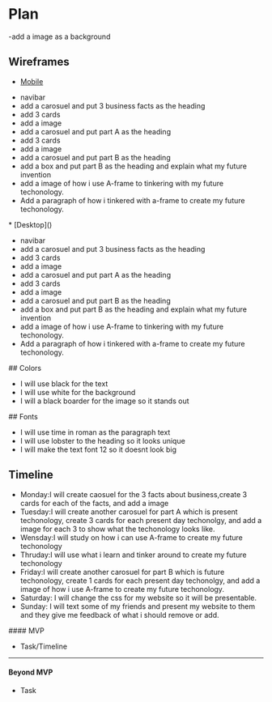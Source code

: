# Plan
-add a image as a background

## Wireframes
* [Mobile]()
<ul>
  <li>navibar</li>
  <li>add a carosuel and put 3 business facts as the heading</li>
  <li>add 3 cards</li>
  <li>add a image</li>
  <li>add a carosuel and put part A as the heading</li>
    <li>add 3 cards</li>
  <li>add a image</li>
  <li>add a carosuel and put part B as the heading</li>
  <li>add a box and put part B as the heading and explain what my future invention</li>
<li>add a image of how i use A-frame to tinkering with my future techonology.</li>
  <li>Add a paragraph of how i tinkered with a-frame to create my future techonology.</li>
  </ul>
* [Desktop]()
<ul>
  <li>navibar</li>
  <li>add a carosuel and put 3 business facts as the heading</li>
  <li>add 3 cards</li>
  <li>add a image</li>
  <li>add a carosuel and put part A as the heading</li>
    <li>add 3 cards</li>
  <li>add a image</li>
  <li>add a carosuel and put part B as the heading</li>
  <li>add a box and put part B as the heading and explain what my future invention</li>
<li>add a image of how i use A-frame to tinkering with my future techonology.</li>
  <li>Add a paragraph of how i tinkered with a-frame to create my future techonology.</li>
</ul>
## Colors
<ul>
<li>I will use black for the text</li>
<li>I will use white for the background</li>
<li>I will a black boarder for the image so it stands out</li>
</ul>
## Fonts
<ul>
  <li> I will use time in roman as the paragraph text</li>
  <li>I will use lobster to the heading so it looks unique</li>
  <li>I will make the text font 12 so it doesnt look big</li>
</ul>

## Timeline
<ul>
  <li>Monday:I will create caosuel for the 3 facts about business,create 3 cards for each of the facts, and add a image</li>
  <li>Tuesday:I will create another carosuel for part A which is present techonology, create 3 cards for each present day techonolgy, and add a image for each 3 to show what the techonology looks like.</li>
  <li>Wensday:I will study on how i can use A-frame to create my future techonology</li>
  <li>Thruday:I will use what i learn and tinker around to create my future techonology</li>
  <li>Friday:I will create another carosuel for part B which is future techonology, create 1 cards for each present day techonolgy, and add a image of how i use A-frame to create my future techonology.</li>
  <li>Saturday: I will change the css for my website so it will be presentable.</li>
  <li>Sunday: I will text some of my friends and present my website to them and they give me feedback of what i should remove or add.</li>
</ul>
#### MVP

* Task/Timeline

---

#### Beyond MVP

* Task








<!-- DO NOT USE THIS YET

| Name | Glows | Grows |
| -------- | ------- | ------- |
| Cammi | I like your aframe creation, it is very unique, and amazing work on the navbar. | Your image near timeline of inventions is not loaded.
| Alialrida |I think ebverything in your website is above mvp level and it looks ready forr further developement.|
|  Ekrar | I really like how organized all the information is. There are seperate sections for every different topic for buisness.  | I think you should change the embed of the a-frame because I didn't know that there was an aframe until I clicked the full screen button of the a-frame.
| Xin Yu  |   |I think you should consider fixing your accordion, because when I tried clicking on the frequently asked question section for the accordion, nothing appears nor does it show up, so I think you should consider fixing it. I think you should also fix your navbar, because when I tried clicking on it, it doesn't work(for the mobile version like zoomed in version)
|   |   |
|   |   |

-->
